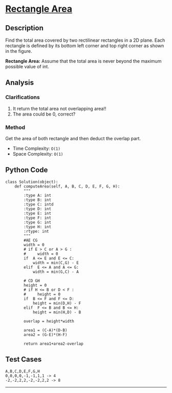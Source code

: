 # [Rectangle Area](https://leetcode.com/problems/rectangle-area/)

## Description
Find the total area covered by two rectilinear rectangles in a 2D plane. Each rectangle is defined by its bottom left corner and top right corner as shown in the figure.

**Rectangle Area:** Assume that the total area is never beyond the maximum possible value of int.
## Analysis
### Clarifications
1. It return the total area not overlapping area!!
2. The area could be 0, correct?

### Method
Get the area of both rectangle and then deduct the overlap part.

* Time Complexity: `O(1)`
* Space Complexity: `O(1)`

## Python Code
~~~
class Solution(object):
    def computeArea(self, A, B, C, D, E, F, G, H):
        """              
        :type A: int
        :type B: int
        :type C: intd
        :type D: int
        :type E: int
        :type F: int
        :type G: int
        :type H: int
        :rtype: int
        """
        #AE CG
        width = 0
        # if E > C or A > G :
        #     width = 0
        if  A <= E and E <= C:
            width = min(C,G) - E
        elif  E <= A and A <= G:
            width = min(G,C) - A
        
        # CD GH
        height = 0
        # if H <= B or D < F :
        #     height = 0
        if  B <= F and F <= D:
            height = min(D,H) - F
        elif  F <= B and B <= H:
            height = min(H,D) - B
        
        overlap = height*width
        
        area1 = (C-A)*(D-B) 
        area2 = (G-E)*(H-F)
        
        return area1+area2-overlap
~~~
## Test Cases
~~~
A,B,C,D,E,F,G,H
0,0,0,0,-1,-1,1,1 -> 4
-2,-2,2,2,-2,-2,2,2 -> 8
~~~
****